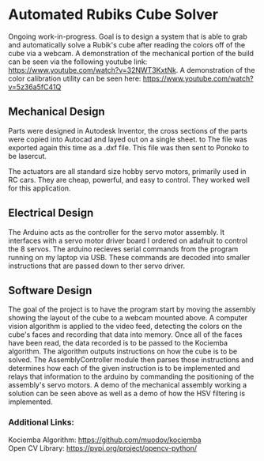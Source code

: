 # Automated Rubiks Cube Solver

Ongoing work-in-progress. Goal is to design a system that is able to grab and automatically solve a Rubik's cube after reading the colors off of the cube via a webcam. A demonstration of the mechanical portion of the build can be seen via the following youtube link: https://www.youtube.com/watch?v=32NWT3KxtNk. A demonstration of the color calibration utility can be seen here: https://www.youtube.com/watch?v=5z36a5fC41Q

## Mechanical Design

Parts were designed in Autodesk Inventor, the cross sections of the parts were copied into Autocad and layed out on a single sheet. to The file was exported again this time as a .dxf file. This file was then sent to Ponoko to be lasercut.

The actuators are all standard size hobby servo motors, primarily used in RC cars. They are cheap, powerful, and easy to control. They worked well for this application.

## Electrical Design

The Arduino acts as the controller for the servo motor assembly. It interfaces with a servo motor driver board I ordered on adafruit to control the 8 servos. The arduino recieves serial commands from the program running on my laptop via USB. These commands are decoded into smaller instructions that are passed down to ther servo driver.

## Software Design

The goal of the project is to have the program start by moving the assembly showing the layout of the cube to a webcam mounted above. A computer vision algorithm is applied to the video feed, detecting the colors on the cube's faces and recording that data into memory. Once all of the faces have been read, the data recorded is to be passed to the Kociemba algorithm. The algorithm outputs instructions on how the cube is to be solved. The AssemblyController module then parses those instructions and determines how each of the given instruction is to be implemented and relays that information to the arduino by commanding the positioning of the assembly's servo motors. A demo of the mechanical assembly working a solution can be seen above as well as a demo of how the HSV filtering is implemented.

### Additional Links:
Kociemba Algorithm: https://github.com/muodov/kociemba  
Open CV Library: https://pypi.org/project/opencv-python/
